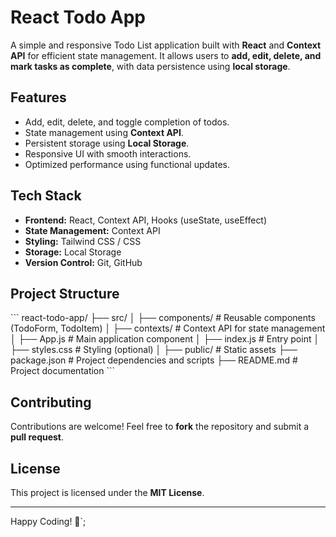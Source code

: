  # React Todo App

A simple and responsive Todo List application built with **React** and **Context API** for efficient state management. It allows users to **add, edit, delete, and mark tasks as complete**, with data persistence using **local storage**.

## Features

- Add, edit, delete, and toggle completion of todos.
- State management using **Context API**.
- Persistent storage using **Local Storage**.
- Responsive UI with smooth interactions.
- Optimized performance using functional updates.

## Tech Stack

- **Frontend:** React, Context API, Hooks (useState, useEffect)
- **State Management:** Context API
- **Styling:** Tailwind CSS / CSS
- **Storage:** Local Storage
- **Version Control:** Git, GitHub


## Project Structure
\`\`\`
react-todo-app/
├── src/
│   ├── components/        # Reusable components (TodoForm, TodoItem)
│   ├── contexts/          # Context API for state management
│   ├── App.js             # Main application component
│   ├── index.js           # Entry point
│   ├── styles.css         # Styling (optional)
│
├── public/                # Static assets
├── package.json           # Project dependencies and scripts
├── README.md              # Project documentation
\`\`\`

## Contributing

Contributions are welcome! Feel free to **fork** the repository and submit a **pull request**.

## License

This project is licensed under the **MIT License**.

---

Happy Coding! 🚀`;


